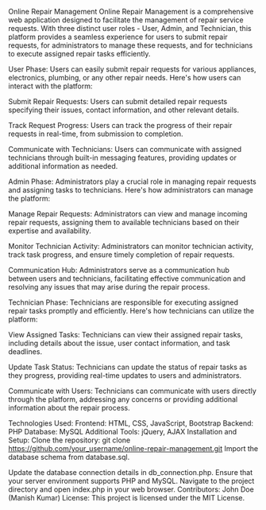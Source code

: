 Online Repair Management
Online Repair Management is a comprehensive web application designed to facilitate the management of repair service requests. With three distinct user roles - User, Admin, and Technician, this platform provides a seamless experience for users to submit repair requests, for administrators to manage these requests, and for technicians to execute assigned repair tasks efficiently.

User Phase:
Users can easily submit repair requests for various appliances, electronics, plumbing, or any other repair needs. Here's how users can interact with the platform:




Submit Repair Requests: Users can submit detailed repair requests specifying their issues, contact information, and other relevant details.

Track Request Progress: Users can track the progress of their repair requests in real-time, from submission to completion.

Communicate with Technicians: Users can communicate with assigned technicians through built-in messaging features, providing updates or additional information as needed.








Admin Phase:
Administrators play a crucial role in managing repair requests and assigning tasks to technicians. Here's how administrators can manage the platform:

Manage Repair Requests: Administrators can view and manage incoming repair requests, assigning them to available technicians based on their expertise and availability.




Monitor Technician Activity: Administrators can monitor technician activity, track task progress, and ensure timely completion of repair requests.

Communication Hub: Administrators serve as a communication hub between users and technicians, facilitating effective communication and resolving any issues that may arise during the repair process.

Technician Phase:
Technicians are responsible for executing assigned repair tasks promptly and efficiently. Here's how technicians can utilize the platform:

View Assigned Tasks: Technicians can view their assigned repair tasks, including details about the issue, user contact information, and task deadlines.

Update Task Status: Technicians can update the status of repair tasks as they progress, providing real-time updates to users and administrators.

Communicate with Users: Technicians can communicate with users directly through the platform, addressing any concerns or providing additional information about the repair process.

Technologies Used:
Frontend: HTML, CSS, JavaScript, Bootstrap
Backend: PHP
Database: MySQL
Additional Tools: jQuery, AJAX
Installation and Setup:
Clone the repository: git clone https://github.com/your_username/online-repair-management.git
Import the database schema from database.sql.




Update the database connection details in db_connection.php.
Ensure that your server environment supports PHP and MySQL.
Navigate to the project directory and open index.php in your web browser.
Contributors:
John Doe (Manish Kumar)
License:
This project is licensed under the MIT License.
